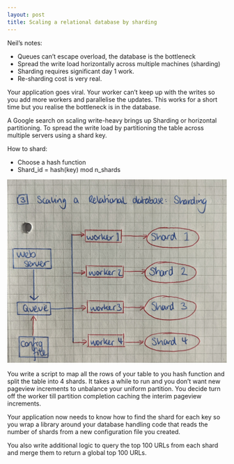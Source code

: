 ```yaml
---
layout: post
title: Scaling a relational database by sharding
---
```


Neil’s notes:
* Queues can’t escape overload, the database is the bottleneck
* Spread the write load horizontally across multiple machines (sharding)
* Sharding requires significant day 1 work.
* Re-sharding cost is very real.

Your application goes viral. Your worker can’t keep up with the writes so you add more workers and parallelise
 the updates. This works for a short time but you realise the bottleneck is in the database.

A Google search on scaling write-heavy brings up Sharding or horizontal partitioning. To spread the write load 
by partitioning the table across multiple servers using a shard key.

How to shard:
* Choose a hash function
* Shard_id = hash(key) mod n_shards

![Sharded Application](/images/blog_01_2021/PXL_20210125_150212123~2.jpg)

You write a script to map all the rows of your table to you hash function and split the table into 4 shards. 
It takes a while to run and you don’t want new pageview increments to unbalance your uniform partition. 
You decide turn off the worker till partition completion caching the interim pageview increments. 

Your application now needs to know how to find the shard for each key so you wrap a library around your 
database handling code that reads the number of shards from a new configuration file you created. 

You also write additional logic to query the top 100 URLs from each shard and merge them to return a global 
top 100 URLs.
